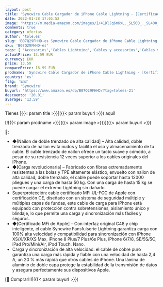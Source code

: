 ```yaml
---
layout: post
title: 'Syncwire Cable Cargador de iPhone Cable Lightning - [Certificado Apple MFi] 2M Nylon Trenzado Especial Cable iPhone Carga Rápida para iPhone XS MAX XR X 8 7 Plus 6S 6 Plus 5C 5S SE iPad iPod - Negro'
date: 2022-01-28 17:05:52
image: 'https://m.media-amazon.com/images/I/41DlJq6mKxL._SL500_._SL400_.jpg'
comments: true
category: ofertas
author: 'tole.es'
slug: 'B07Q29FHHD-es Syncwire Cable Cargador de iPhone Cable Lightning -...'
sku: 'B07Q29FHHD-es'
tags: [ 'Accesorios','Cables Lightning','Cables y accesorios','Cables y conectores','Informática','apple','ipad','iphone','ipod','syncwire', ]
actualPrice: 13.59 EUR
currency: EUR
price: 13.59
comparePrice: 16.99 EUR
prodname: 'Syncwire Cable Cargador de iPhone Cable Lightning - [Certificado Apple MFi] 2M Nylon Trenzado Especial Cable iPhone Carga Rápida para iPhone XS MAX XR X 8 7 Plus 6S 6 Plus 5C 5S SE iPad iPod - Negro'
country: 'es'
flag: '🇪🇸'
brand: 'Syncwire'
buyurl: 'https://www.amazon.es/dp/B07Q29FHHD/?tag=tolees-21'
descuento: '20.01'
average: '13.59'
---
```


Tienes [{{< param title >}}]({{< param buyurl >}}) aqui!

[![{{< param prodname >}}]({{< param image >}})]({{< param buyurl >}})

🔎:

- ◆[Nailon de doble trenzado de alta calidad] – Alta calidad, doble trenzado de nailon evita nudos y facilita el uso y almacenamiento de tu cable. El cable trenzado de nailon ofrece un tacto suave y cómodo, a pesar de su resistencia 12 veces superior a los cables originales del iPhone.
- ◆[Carga revolucionaria] – Fabricado con fibras extremadamente resistentes a las bolas y TPE altamente elástico, envuelto con nailon de alta calidad, doble trenzado, el cable puede soportar hasta 12000 pliegues y una carga de hasta 50 kg. Con una carga de hasta 15 kg se puede cargar el extremo Lightning sin dañarlo.
- Superprotección: cable certificado MFi UL-FCC de Apple con certificación CE, diseñado con un sistema de seguridad múltiple y múltiples capas de fundas, este cable de carga para iPhone está equipado con protección contra sobretensiones, aislamiento único y blindaje, lo que permite una carga y sincronización más fáciles y seguros.
- ◆[Certificado MFi de Apple] – Con interfaz original C48 y chip inteligente, el cable Syncwire Fansfulserie Lightning garantiza carga con 100% alta velocidad y compatibilidad para sincronización con iPhone XS/X/XR/XS Max, iPhone 8 Plus/7 Plus/6s Plus, iPhone 6/7/8, SE/5S/5C, iPad Pro/Mini/Air, iPod Touch. Nano.
- Carga y sincronización de alta velocidad: el cable de cobre puro garantiza una carga más rápida y fiable con una velocidad de hasta 2,4 A, un 20 % más rápida que otros cables de iPhone. Una lámina de aluminio de doble capa protege la estabilidad de la transmisión de datos y asegura perfectamente sus dispositivos Apple.

[🛒 Comprar!!!]({{< param buyurl >}})
